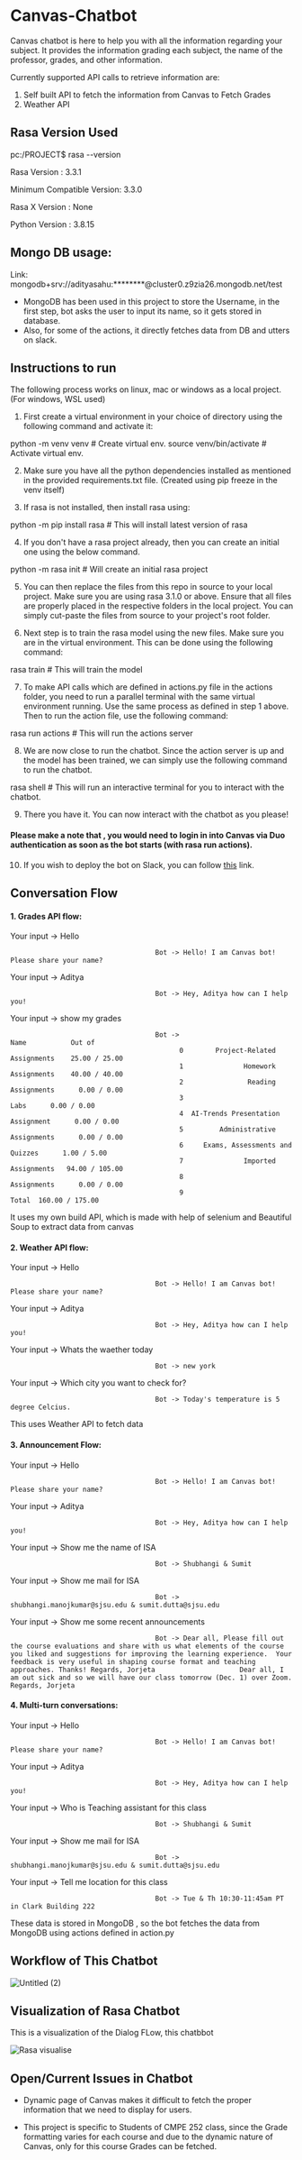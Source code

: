 # Canvas-Chatbot

Canvas chatbot is here to help you with all the information regarding your subject. It provides the information grading each subject, the name of the professor, grades, and other information.

Currently supported API calls to retrieve information are:
  1. Self built API to fetch the information from Canvas to Fetch Grades
  2. Weather API
 

## Rasa Version Used

pc:/PROJECT$ rasa --version

Rasa Version      :         3.3.1

Minimum Compatible Version: 3.3.0

Rasa X Version    :         None

Python Version    :         3.8.15


## Mongo DB usage:

Link: mongodb+srv://adityasahu:********@cluster0.z9zia26.mongodb.net/test


 * MongoDB has been used in this project to store the Username, in the first step, bot asks the user to input its name, so it gets stored in database.
 * Also, for some of the actions, it directly fetches data from DB and utters on slack.

## Instructions to run

The following process works on linux, mac or windows as a local project. (For windows, WSL used)

1. First create a virtual environment in your choice of directory using the following command and activate it: 

python -m venv venv         # Create virtual env.
source venv/bin/activate    # Activate virtual env.


2. Make sure you have all the python dependencies installed as mentioned in the provided requirements.txt file. (Created using pip freeze in the venv itself)

3. If rasa is not installed, then install rasa using:

python -m pip install rasa  # This will install latest version of rasa


4. If you don't have a rasa project already, then you can create an initial one using the below command.

python -m rasa init         # Will create an initial rasa project

5. You can then replace the files from this repo in source to your local project. Make sure you are using rasa 3.1.0 or above. Ensure that all files are properly placed in the respective folders in the local project. You can simply cut-paste the files from source to your project's root folder.

6. Next step is to train the rasa model using the new files. Make sure you are in the virtual environment. This can be done using the following command:

rasa train                  # This will train the model


7. To make API calls which are defined in actions.py file in the actions folder, you need to run a parallel terminal with the same virtual environment running. Use the same process as defined in step 1 above. Then to run the action file, use the following command:

rasa run actions            # This will run the actions server


8. We are now close to run the chatbot. Since the action server is up and the model has been trained, we can simply use the following command to run the chatbot.

rasa shell                  # This will run an interactive terminal for you to interact with the chatbot.


9. There you have it. You can now interact with the chatbot as you please!

#### Please make a note that , you would need to login in into Canvas via Duo authentication as soon as the bot starts (with rasa run actions).

10. If you wish to deploy the bot on Slack, you can follow [this](https://rasa.com/docs/rasa/connectors/slack/) link. 


## Conversation Flow

#### 1. Grades API flow:

Your input ->  Hello

                                        Bot -> Hello! I am Canvas bot! Please share your name?

Your input ->  Aditya

                                        Bot -> Hey, Aditya how can I help you!

Your input ->  show my grades

                                        Bot ->                          Name           Out of
                                              0        Project-Related Assignments    25.00 / 25.00
                                              1               Homework Assignments    40.00 / 40.00
                                              2                Reading Assignments      0.00 / 0.00
                                              3                               Labs      0.00 / 0.00
                                              4  AI-Trends Presentation Assignment      0.00 / 0.00
                                              5         Administrative Assignments      0.00 / 0.00
                                              6     Exams, Assessments and Quizzes      1.00 / 5.00
                                              7               Imported Assignments   94.00 / 105.00
                                              8                        Assignments      0.00 / 0.00
                                              9                              Total  160.00 / 175.00

It uses my own build API, which is made with help of selenium and Beautiful Soup to extract data from canvas

#### 2. Weather API flow:

Your input ->  Hello

                                        Bot -> Hello! I am Canvas bot! Please share your name?

Your input ->  Aditya

                                        Bot -> Hey, Aditya how can I help you!

Your input ->  Whats the waether today

                                        Bot -> new york

Your input ->  Which city you want to check for?

                                        Bot -> Today's temperature is 5 degree Celcius.
This uses Weather API to fetch data

#### 3. Announcement Flow:

Your input ->  Hello

                                        Bot -> Hello! I am Canvas bot! Please share your name?

Your input ->  Aditya

                                        Bot -> Hey, Aditya how can I help you!

Your input ->  Show me the name of ISA

                                        Bot -> Shubhangi & Sumit

Your input ->  Show me mail for ISA

                                        Bot -> shubhangi.manojkumar@sjsu.edu & sumit.dutta@sjsu.edu

Your input ->  Show me some recent announcements

                                        Bot -> Dear all, Please fill out the course evaluations and share with us what elements of the course you liked and suggestions for improving the learning experience.  Your feedback is very useful in shaping course format and teaching approaches. Thanks! Regards, Jorjeta                     Dear all, I am out sick and so we will have our class tomorrow (Dec. 1) over Zoom. Regards, Jorjeta        

#### 4. Multi-turn conversations:

Your input ->  Hello

                                        Bot -> Hello! I am Canvas bot! Please share your name?

Your input ->  Aditya

                                        Bot -> Hey, Aditya how can I help you!

Your input ->  Who is Teaching assistant for this class

                                        Bot -> Shubhangi & Sumit

Your input ->  Show me mail for ISA

                                        Bot -> shubhangi.manojkumar@sjsu.edu & sumit.dutta@sjsu.edu

Your input ->  Tell me location for this class

                                        Bot -> Tue & Th 10:30-11:45am PT in Clark Building 222
                                        
These data is stored in MongoDB , so the bot fetches the data from MongoDB using actions defined in action.py

## Workflow of This Chatbot

![Untitled (2)](https://user-images.githubusercontent.com/40825882/206553026-971d5d61-ac4d-4bf1-91cc-1bb35ae225be.jpg)


## Visualization of Rasa Chatbot

This is a visualization of the Dialog FLow, this chatbbot

![Rasa visualise](https://user-images.githubusercontent.com/40825882/206408103-a67f311f-e601-4fe1-9575-3aba2761a4af.png)


## Open/Current Issues in Chatbot

*  Dynamic page of Canvas makes it difficult to fetch the proper information that we need to display for users.

* This project is specific to Students of CMPE 252 class, since the Grade formatting varies for each course and due to the dynamic nature of Canvas, only for this course Grades can be fetched.
